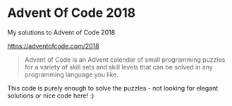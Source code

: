 # Advent Of Code 2018
My solutions to Advent of Code 2018

https://adventofcode.com/2018

> Advent of Code is an Advent calendar of small programming puzzles for a variety of skill sets and skill levels that can be solved in any programming language you like.

This code is purely enough to solve the puzzles - not looking for elegant solutions or nice code here! :)
